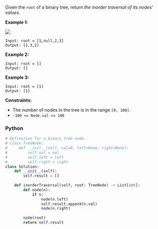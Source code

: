 Given the  `root`  of a binary tree, return  _the inorder traversal of its nodes' values_.

**Example 1:**

![](https://assets.leetcode.com/uploads/2020/09/15/inorder_1.jpg)
```
Input: root = [1,null,2,3]
Output: [1,3,2]
```

**Example 2:**
```
Input: root = []
Output: []
```

**Example 3:**
```
Input: root = [1]
Output: [1]
```

**Constraints:**

-   The number of nodes in the tree is in the range  `[0, 100]`.
-   `-100 <= Node.val <= 100`


### Python
```python
# Definition for a binary tree node.
# class TreeNode:
#     def __init__(self, val=0, left=None, right=None):
#         self.val = val
#         self.left = left
#         self.right = right
class Solution:
    def __init__(self):
        self.result = []
    
    def inorderTraversal(self, root: TreeNode) -> List[int]:
        def node(n):
            if n:
                node(n.left)
                self.result.append(n.val)
                node(n.right)
        
        node(root)
        return self.result
```